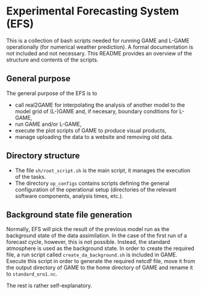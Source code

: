 # Experimental Forecasting System (EFS)

This is a collection of bash scripts needed for running GAME and L-GAME operationally (for numerical weather prediction). A formal documentation is not included and not necessary. This README provides an overview of the structure and contents of the scripts.

## General purpose

The general purpose of the EFS is to

* call real2GAME for interpolating the analysis of another model to the model grid of (L-)GAME and, if necesary, boundary conditions for L-GAME,
* run GAME and/or L-GAME,
* execute the plot scripts of GAME to produce visual products,
* manage uploading the data to a website and removing old data.

## Directory structure

* The file `sh/root_script.sh` is the main script, it manages the execution of the tasks.
* The directory `op_configs` contains scripts defining the general configuration of the operational setup (directories of the relevant software components, analysis times, etc.).

## Background state file generation

Normally, EFS will pick the result of the previous model run as the background state of the data assimilation. In the case of the first run of a forecast cycle, however, this is not possible. Instead, the standard atmosphere is used as the background state. In order to create the required file, a run script called `create_da_background.sh` is included in GAME. Execute this script in order to generate the required netcdf file, move it from the output directory of GAME to the home directory of GAME and rename it to `standard_oro1.nc`.

The rest is rather self-explanatory.
